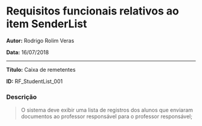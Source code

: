 Requisitos funcionais relativos ao item SenderList
=========================================

**Autor:**  Rodrigo Rolim Veras

**Data:**   16/07/2018

----

**Título:** Caixa de remetentes

**ID:**     RF_StudentList_001

### Descrição

> O sistema deve exibir uma lista de registros dos alunos que enviaram documentos ao professor responsável para o professor responsável;
